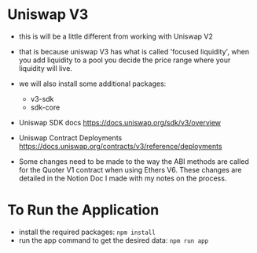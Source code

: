 # Uniswap V3

- this is will be a little different from working with Uniswap V2
- that is because uniswap V3 has what is called 'focused liquidity', when you add liquidity to a pool you decide the price range where your liquidity will live.

- we will also install some additional packages:
    - v3-sdk
    - sdk-core

- Uniswap SDK docs
https://docs.uniswap.org/sdk/v3/overview

- Uniswap Contract Deployments
https://docs.uniswap.org/contracts/v3/reference/deployments

- Some changes need to be made to the way the ABI methods are called for the Quoter V1 contract when using Ethers V6. These changes are detailed in the Notion Doc I made with my notes on the process.

# To Run the Application

- install the required packages: `npm install`
- run the app command to get the desired data: `npm run app`
